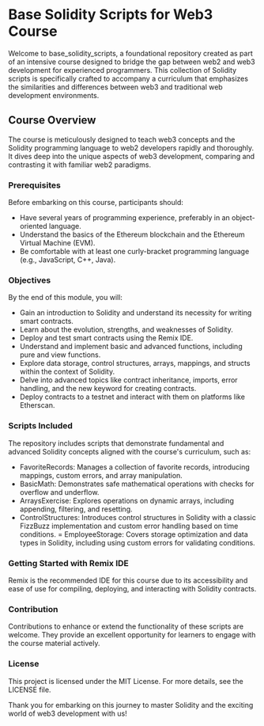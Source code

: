 # Base Solidity Scripts for Web3 Course

Welcome to base_solidity_scripts, a foundational repository created as part of an intensive course designed to bridge the gap between web2 and web3 development for experienced programmers. This collection of Solidity scripts is specifically crafted to accompany a curriculum that emphasizes the similarities and differences between web3 and traditional web development environments.

## Course Overview
The course is meticulously designed to teach web3 concepts and the Solidity programming language to web2 developers rapidly and thoroughly. It dives deep into the unique aspects of web3 development, comparing and contrasting it with familiar web2 paradigms.

### Prerequisites
Before embarking on this course, participants should:

- Have several years of programming experience, preferably in an object-oriented language.
- Understand the basics of the Ethereum blockchain and the Ethereum Virtual Machine (EVM).
- Be comfortable with at least one curly-bracket programming language (e.g., JavaScript, C++, Java).

### Objectives
By the end of this module, you will:

- Gain an introduction to Solidity and understand its necessity for writing smart contracts.
- Learn about the evolution, strengths, and weaknesses of Solidity.
- Deploy and test smart contracts using the Remix IDE.
- Understand and implement basic and advanced functions, including pure and view functions.
- Explore data storage, control structures, arrays, mappings, and structs within the context of Solidity.
- Delve into advanced topics like contract inheritance, imports, error handling, and the new keyword for creating contracts.
- Deploy contracts to a testnet and interact with them on platforms like Etherscan.

### Scripts Included
The repository includes scripts that demonstrate fundamental and advanced Solidity concepts aligned with the course's curriculum, such as:

- FavoriteRecords: Manages a collection of favorite records, introducing mappings, custom errors, and array manipulation.
- BasicMath: Demonstrates safe mathematical operations with checks for overflow and underflow.
- ArraysExercise: Explores operations on dynamic arrays, including appending, filtering, and resetting.
- ControlStructures: Introduces control structures in Solidity with a classic FizzBuzz implementation and custom error handling based on time conditions.
= EmployeeStorage: Covers storage optimization and data types in Solidity, including using custom errors for validating conditions.

### Getting Started with Remix IDE

Remix is the recommended IDE for this course due to its accessibility and ease of use for compiling, deploying, and interacting with Solidity contracts.

### Contribution
Contributions to enhance or extend the functionality of these scripts are welcome. They provide an excellent opportunity for learners to engage with the course material actively.

### License
This project is licensed under the MIT License. For more details, see the LICENSE file.

Thank you for embarking on this journey to master Solidity and the exciting world of web3 development with us!